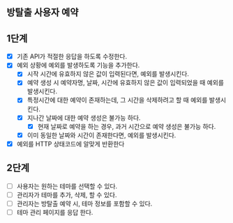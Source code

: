 ## 방탈출 사용자 예약

## 1단계

- [x] 기존 API가 적절한 응답을 하도록 수정한다.
- [x] 예외 상황에 예외를 발생하도록 기능을 추가한다.
    - [x] 시작 시간에 유효하지 않은 값이 입력된다면, 예외를 발생시킨다.
    - [x] 예약 생성 시 예약자명, 날짜, 시간에 유효하지 않은 값이 입력되었을 때 예외를 발생시킨다.
    - [x] 특정시간에 대한 예약이 존재하는데, 그 시간을 삭제하려고 할 때 예외를 발생시킨다.
    - [x] 지나간 날짜에 대한 예약 생성은 불가능 하다.
        - [x] 현재 날짜로 예약을 하는 경우, 과거 시간으로 예약 생성은 불가능 하다.
    - [x] 이미 동일한 날짜와 시간이 존재한다면, 예외를 발생시킨다.
- [x] 예외를 HTTP 상태코드에 알맞게 반환한다

## 2단계

- [ ] 사용자는 원하는 테마를 선택할 수 있다.
- [ ] 관리자가 테마를 추가, 삭제, 할 수 있다.
- [ ] 관리자는 방탈출 예약 시, 테마 정보를 포함할 수 있다.
- [ ] 테마 관리 페이지를 응답 한다.
